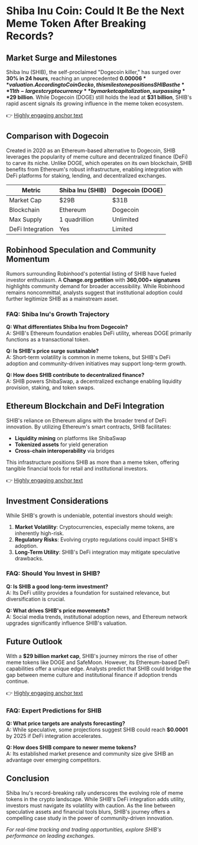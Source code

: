 # Shiba Inu Coin: Could It Be the Next Meme Token After Breaking Records?

## Market Surge and Milestones  
Shiba Inu (SHIB), the self-proclaimed "Dogecoin killer," has surged over **30% in 24 hours**, reaching an unprecedented **$0.00006** valuation. According to CoinGecko, this milestone positions SHIB as the **11th-largest cryptocurrency** by market capitalization, surpassing **$29 billion**. While Dogecoin (DOGE) still holds the lead at **$31 billion**, SHIB's rapid ascent signals its growing influence in the meme token ecosystem.  

👉 [Highly engaging anchor text](https://bit.ly/okx-bonus)  

## Comparison with Dogecoin  
Created in 2020 as an Ethereum-based alternative to Dogecoin, SHIB leverages the popularity of meme culture and decentralized finance (DeFi) to carve its niche. Unlike DOGE, which operates on its own blockchain, SHIB benefits from Ethereum's robust infrastructure, enabling integration with DeFi platforms for staking, lending, and decentralized exchanges.  

| Metric          | Shiba Inu (SHIB) | Dogecoin (DOGE) |
|------------------|------------------|------------------|
| Market Cap       | $29B             | $31B             |
| Blockchain       | Ethereum         | Dogecoin         |
| Max Supply       | 1 quadrillion    | Unlimited        |
| DeFi Integration | Yes              | Limited          |

## Robinhood Speculation and Community Momentum  
Rumors surrounding Robinhood's potential listing of SHIB have fueled investor enthusiasm. A **Change.org petition** with **360,000+ signatures** highlights community demand for broader accessibility. While Robinhood remains noncommittal, analysts suggest that institutional adoption could further legitimize SHIB as a mainstream asset.  

### FAQ: Shiba Inu's Growth Trajectory  
**Q: What differentiates Shiba Inu from Dogecoin?**  
A: SHIB's Ethereum foundation enables DeFi utility, whereas DOGE primarily functions as a transactional token.  

**Q: Is SHIB's price surge sustainable?**  
A: Short-term volatility is common in meme tokens, but SHIB's DeFi adoption and community-driven initiatives may support long-term growth.  

**Q: How does SHIB contribute to decentralized finance?**  
A: SHIB powers ShibaSwap, a decentralized exchange enabling liquidity provision, staking, and token swaps.  

## Ethereum Blockchain and DeFi Integration  
SHIB's reliance on Ethereum aligns with the broader trend of DeFi innovation. By utilizing Ethereum's smart contracts, SHIB facilitates:  
- **Liquidity mining** on platforms like ShibaSwap  
- **Tokenized assets** for yield generation  
- **Cross-chain interoperability** via bridges  

This infrastructure positions SHIB as more than a meme token, offering tangible financial tools for retail and institutional investors.  

👉 [Highly engaging anchor text](https://bit.ly/okx-bonus)  

## Investment Considerations  
While SHIB's growth is undeniable, potential investors should weigh:  
1. **Market Volatility**: Cryptocurrencies, especially meme tokens, are inherently high-risk.  
2. **Regulatory Risks**: Evolving crypto regulations could impact SHIB's adoption.  
3. **Long-Term Utility**: SHIB's DeFi integration may mitigate speculative drawbacks.  

### FAQ: Should You Invest in SHIB?  
**Q: Is SHIB a good long-term investment?**  
A: Its DeFi utility provides a foundation for sustained relevance, but diversification is crucial.  

**Q: What drives SHIB's price movements?**  
A: Social media trends, institutional adoption news, and Ethereum network upgrades significantly influence SHIB's valuation.  

## Future Outlook  
With a **$29 billion market cap**, SHIB's journey mirrors the rise of other meme tokens like DOGE and SafeMoon. However, its Ethereum-based DeFi capabilities offer a unique edge. Analysts predict that SHIB could bridge the gap between meme culture and institutional finance if adoption trends continue.  

👉 [Highly engaging anchor text](https://bit.ly/okx-bonus)  

### FAQ: Expert Predictions for SHIB  
**Q: What price targets are analysts forecasting?**  
A: While speculative, some projections suggest SHIB could reach **$0.0001** by 2025 if DeFi integration accelerates.  

**Q: How does SHIB compare to newer meme tokens?**  
A: Its established market presence and community size give SHIB an advantage over emerging competitors.  

## Conclusion  
Shiba Inu's record-breaking rally underscores the evolving role of meme tokens in the crypto landscape. While SHIB's DeFi integration adds utility, investors must navigate its volatility with caution. As the line between speculative assets and financial tools blurs, SHIB's journey offers a compelling case study in the power of community-driven innovation.  

*For real-time tracking and trading opportunities, explore SHIB's performance on leading exchanges.*